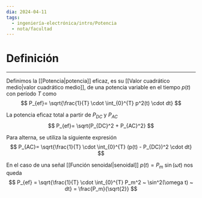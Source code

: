 ```yaml
---
dia: 2024-04-11
tags:
  - ingeniería-electrónica/intro/Potencia
  - nota/facultad
---
```

# Definición
---
Definimos la [[Potencia|potencia]] eficaz, es su [[Valor cuadrático medio|valor cuadrático medio]], de una potencia variable en el tiempo $p(t)$ con período $T$ como $$ P_{ef}= \sqrt{\frac{1}{T} \cdot \int_{0}^{T} p^2(t) \cdot dt} $$

La potencia eficaz total a partir de $P_{DC}$ y $P_{AC}$ $$ P_{ef}= \sqrt{P_{DC}^2 + P_{AC}^2} $$

Para alterna, se utiliza la siguiente expresión $$ P_{AC}= \sqrt{\frac{1}{T} \cdot \int_{0}^{T} (p(t) - P_{DC})^2 \cdot dt} $$

En el caso de una señal [[Función senoidal|senoidal]] $p(t) = P_m ~ \sin(\omega t)$ nos queda $$ P_{ef} = \sqrt{\frac{1}{T} \cdot \int_{0}^{T} P_m^2 ~ \sin^2(\omega t) ~ dt} = \frac{P_m}{\sqrt{2}} $$
